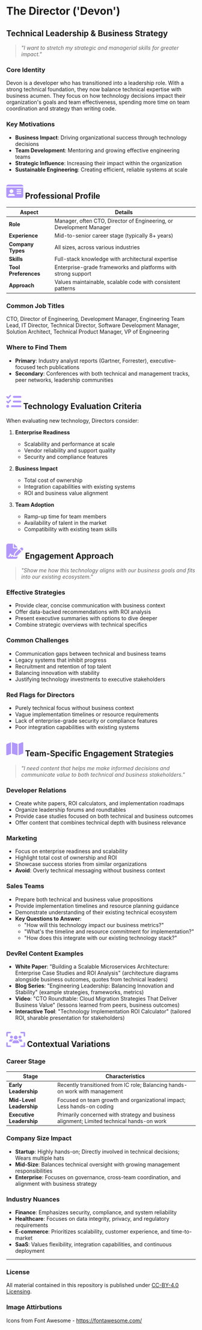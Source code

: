 # The Director ('Devon')
## Technical Leadership & Business Strategy

> *"I want to stretch my strategic and managerial skills for greater impact."*

###  Core Identity
Devon is a developer who has transitioned into a leadership role. With a strong technical foundation, they now balance technical expertise with business acumen. They focus on how technology decisions impact their organization's goals and team effectiveness, spending more time on team coordination and strategy than writing code.

### Key Motivations

- **Business Impact**: Driving organizational success through technology decisions
- **Team Development**: Mentoring and growing effective engineering teams
- **Strategic Influence**: Increasing their impact within the organization
- **Sustainable Engineering**: Creating efficient, reliable systems at scale

## <img src="../images/id-card-solid.svg" height="40"/> Professional Profile

| Aspect | Details |
|--------|---------|
| **Role** | Manager, often CTO, Director of Engineering, or Development Manager |
| **Experience** | Mid-to-senior career stage (typically 8+ years) |
| **Company Types** | All sizes, across various industries |
| **Skills** | Full-stack knowledge with architectural expertise |
| **Tool Preferences** | Enterprise-grade frameworks and platforms with strong support |
| **Approach** | Values maintainable, scalable code with consistent patterns |

### Common Job Titles
CTO, Director of Engineering, Development Manager, Engineering Team Lead, IT Director, Technical Director, Software Development Manager, Solution Architect, Technical Product Manager, VP of Engineering

### Where to Find Them

- **Primary**: Industry analyst reports (Gartner, Forrester), executive-focused tech publications
- **Secondary**: Conferences with both technical and management tracks, peer networks, leadership communities


## <img src="../images/list-check-solid.svg" height="40"/>   Technology Evaluation Criteria

When evaluating new technology, Directors consider:

1. **Enterprise Readiness**
   - Scalability and performance at scale
   - Vendor reliability and support quality
   - Security and compliance features

2. **Business Impact**
   - Total cost of ownership
   - Integration capabilities with existing systems
   - ROI and business value alignment

3. **Team Adoption**
   - Ramp-up time for team members
   - Availability of talent in the market
   - Compatibility with existing team skills


## <img src="../images/file-signature-solid.svg" height="40"/>   Engagement Approach

> *"Show me how this technology aligns with our business goals and fits into our existing ecosystem."*

### Effective Strategies

- Provide clear, concise communication with business context
- Offer data-backed recommendations with ROI analysis
- Present executive summaries with options to dive deeper
- Combine strategic overviews with technical specifics

### Common Challenges

- Communication gaps between technical and business teams
- Legacy systems that inhibit progress
- Recruitment and retention of top talent
- Balancing innovation with stability
- Justifying technology investments to executive stakeholders

### Red Flags for Directors

- Purely technical focus without business context
- Vague implementation timelines or resource requirements
- Lack of enterprise-grade security or compliance features
- Poor integration capabilities with existing systems


## <img src="../images/map-solid.svg" height="40"/>  Team-Specific Engagement Strategies
> *"I need content that helps me make informed decisions and communicate value to both technical and business stakeholders."*

### Developer Relations

- Create white papers, ROI calculators, and implementation roadmaps
- Organize leadership forums and roundtables
- Provide case studies focused on both technical and business outcomes
- Offer content that combines technical depth with business relevance

### Marketing

- Focus on enterprise readiness and scalability
- Highlight total cost of ownership and ROI
- Showcase success stories from similar organizations
- **Avoid**: Overly technical messaging without business context

### Sales Teams

- Prepare both technical and business value propositions
- Provide implementation timelines and resource planning guidance
- Demonstrate understanding of their existing technical ecosystem
- **Key Questions to Answer**:
  - "How will this technology impact our business metrics?"
  - "What's the timeline and resource commitment for implementation?"
  - "How does this integrate with our existing technology stack?"

### DevRel Content Examples

- **White Paper**: "Building a Scalable Microservices Architecture: Enterprise Case Studies and ROI Analysis" (architecture diagrams alongside business outcomes, quotes from technical leaders)
- **Blog Series**: "Engineering Leadership: Balancing Innovation and Stability" (example strategies, frameworks, metrics)
- **Video**: "CTO Roundtable: Cloud Migration Strategies That Deliver Business Value" (lessons learned from peers, business outcomes)
- **Interactive Tool**: "Technology Implementation ROI Calculator" (tailored ROI, sharable presentation for stakeholders)


## <img src="../images/users-viewfinder-solid.svg" height="40"/> Contextual Variations

### Career Stage

| Stage | Characteristics |
|-------|----------------|
| **Early Leadership** | Recently transitioned from IC role; Balancing hands-on work with management |
| **Mid-Level Leadership** | Focused on team growth and organizational impact; Less hands-on coding |
| **Executive Leadership** | Primarily concerned with strategy and business alignment; Limited technical hands-on work |

### Company Size Impact

- **Startup**: Highly hands-on; Directly involved in technical decisions; Wears multiple hats
- **Mid-Size**: Balances technical oversight with growing management responsibilities
- **Enterprise**: Focuses on governance, cross-team coordination, and alignment with business strategy

### Industry Nuances

- **Finance**: Emphasizes security, compliance, and system reliability
- **Healthcare**: Focuses on data integrity, privacy, and regulatory requirements
- **E-commerce**: Prioritizes scalability, customer experience, and time-to-market
- **SaaS**: Values flexibility, integration capabilities, and continuous deployment

---
### License
All material contained in this repository is published under [CC-BY-4.0 Licensing](https://creativecommons.org/licenses/by/4.0/deed.en).

### Image Attirbutions ##
Icons from Font Awesome - https://fontawesome.com/